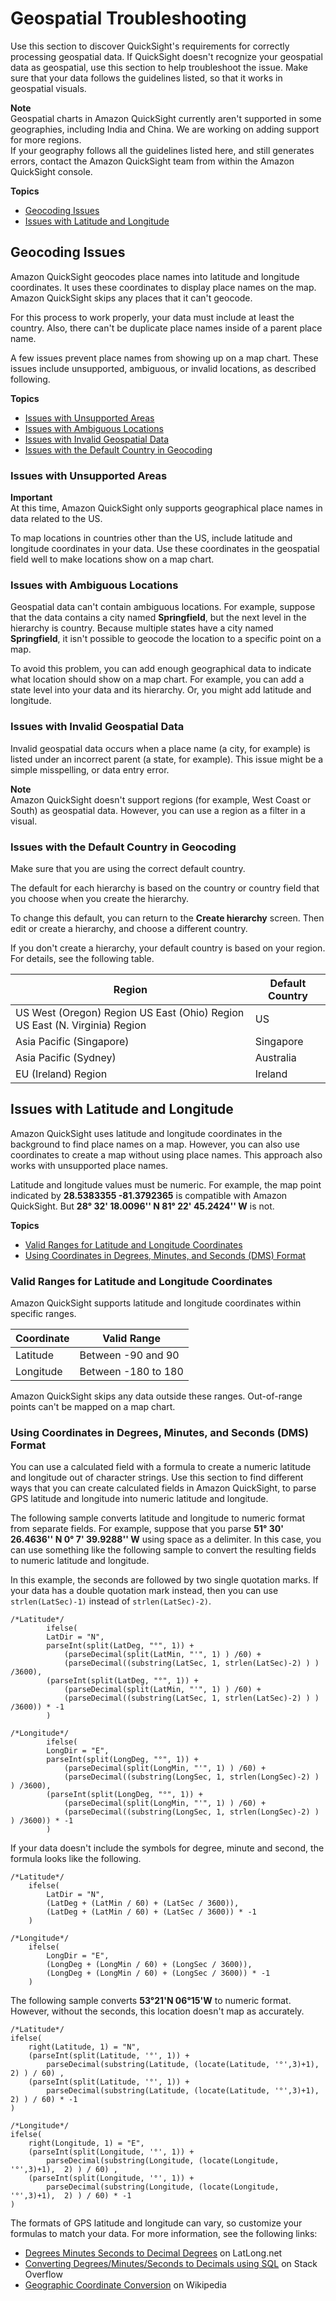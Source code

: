 # Geospatial Troubleshooting<a name="geospatial-troubleshooting"></a>

Use this section to discover QuickSight's requirements for correctly processing geospatial data\. If QuickSight doesn't recognize your geospatial data as geospatial, use this section to help troubleshoot the issue\. Make sure that your data follows the guidelines listed, so that it works in geospatial visuals\.

**Note**  
Geospatial charts in Amazon QuickSight currently aren't supported in some geographies, including India and China\. We are working on adding support for more regions\.  
If your geography follows all the guidelines listed here, and still generates errors, contact the Amazon QuickSight team from within the Amazon QuickSight console\. 

**Topics**
+ [Geocoding Issues](#geocoding)
+ [Issues with Latitude and Longitude](#latitude-and-longitude)

## Geocoding Issues<a name="geocoding"></a>

Amazon QuickSight geocodes place names into latitude and longitude coordinates\. It uses these coordinates to display place names on the map\. Amazon QuickSight skips any places that it can't geocode\.

For this process to work properly, your data must include at least the country\. Also, there can't be duplicate place names inside of a parent place name\. 

A few issues prevent place names from showing up on a map chart\. These issues include unsupported, ambiguous, or invalid locations, as described following\.

**Topics**
+ [Issues with Unsupported Areas](#geospatial-unsupported-areas)
+ [Issues with Ambiguous Locations](#geospatial-ambiguous-locations)
+ [Issues with Invalid Geospatial Data](#geospatial-invalid-data)
+ [Issues with the Default Country in Geocoding](#geospatial-default-country)

### Issues with Unsupported Areas<a name="geospatial-unsupported-areas"></a>

**Important**  
At this time, Amazon QuickSight only supports geographical place names in data related to the US\.

To map locations in countries other than the US, include latitude and longitude coordinates in your data\. Use these coordinates in the geospatial field well to make locations show on a map chart\. 

### Issues with Ambiguous Locations<a name="geospatial-ambiguous-locations"></a>

Geospatial data can't contain ambiguous locations\. For example, suppose that the data contains a city named **Springfield**, but the next level in the hierarchy is country\. Because multiple states have a city named **Springfield**, it isn't possible to geocode the location to a specific point on a map\. 

To avoid this problem, you can add enough geographical data to indicate what location should show on a map chart\. For example, you can add a state level into your data and its hierarchy\. Or, you might add latitude and longitude\.

### Issues with Invalid Geospatial Data<a name="geospatial-invalid-data"></a>

Invalid geospatial data occurs when a place name \(a city, for example\) is listed under an incorrect parent \(a state, for example\)\. This issue might be a simple misspelling, or data entry error\. 

**Note**  
Amazon QuickSight doesn't support regions \(for example, West Coast or South\) as geospatial data\. However, you can use a region as a filter in a visual\.

### Issues with the Default Country in Geocoding<a name="geospatial-default-country"></a>

Make sure that you are using the correct default country\. 

The default for each hierarchy is based on the country or country field that you choose when you create the hierarchy\. 

To change this default, you can return to the **Create hierarchy** screen\. Then edit or create a hierarchy, and choose a different country\. 

If you don't create a hierarchy, your default country is based on your region\. For details, see the following table\.


| Region | Default Country | 
| --- | --- | 
| US West \(Oregon\) Region US East \(Ohio\) Region US East \(N\. Virginia\) Region | US | 
| Asia Pacific \(Singapore\) | Singapore | 
| Asia Pacific \(Sydney\) | Australia | 
| EU \(Ireland\) Region | Ireland | 

## Issues with Latitude and Longitude<a name="latitude-and-longitude"></a>

Amazon QuickSight uses latitude and longitude coordinates in the background to find place names on a map\. However, you can also use coordinates to create a map without using place names\. This approach also works with unsupported place names\. 

Latitude and longitude values must be numeric\. For example, the map point indicated by **28\.5383355 \-81\.3792365** is compatible with Amazon QuickSight\. But **28° 32' 18\.0096'' N 81° 22' 45\.2424'' W** is not\. 

**Topics**
+ [Valid Ranges for Latitude and Longitude Coordinates](#valid-ranges-for-coordinates)
+ [Using Coordinates in Degrees, Minutes, and Seconds \(DMS\) Format](#using-coordinates-in-dms-format)

### Valid Ranges for Latitude and Longitude Coordinates<a name="valid-ranges-for-coordinates"></a>

Amazon QuickSight supports latitude and longitude coordinates within specific ranges\. 


| Coordinate | Valid Range | 
| --- | --- | 
| Latitude | Between \-90 and 90 | 
| Longitude | Between \-180 to 180 | 

Amazon QuickSight skips any data outside these ranges\. Out\-of\-range points can't be mapped on a map chart\. 

### Using Coordinates in Degrees, Minutes, and Seconds \(DMS\) Format<a name="using-coordinates-in-dms-format"></a>

You can use a calculated field with a formula to create a numeric latitude and longitude out of character strings\. Use this section to find different ways that you can create calculated fields in Amazon QuickSight, to parse GPS latitude and longitude into numeric latitude and longitude\. 

The following sample converts latitude and longitude to numeric format from separate fields\. For example, suppose that you parse **51° 30' 26\.4636'' N 0° 7' 39\.9288'' W** using space as a delimiter\. In this case, you can use something like the following sample to convert the resulting fields to numeric latitude and longitude\. 

In this example, the seconds are followed by two single quotation marks\. If your data has a double quotation mark instead, then you can use `strlen(LatSec)-1)` instead of `strlen(LatSec)-2)`\.

```
/*Latitude*/
        ifelse( 
        LatDir = "N", 
        parseInt(split(LatDeg, "°", 1)) + 
            (parseDecimal(split(LatMin, "'", 1) ) /60) +
            (parseDecimal((substring(LatSec, 1, strlen(LatSec)-2) ) ) /3600), 
        (parseInt(split(LatDeg, "°", 1)) + 
            (parseDecimal(split(LatMin, "'", 1) ) /60) +
            (parseDecimal((substring(LatSec, 1, strlen(LatSec)-2) ) ) /3600)) * -1
        )
        
/*Longitude*/
        ifelse( 
        LongDir = "E", 
        parseInt(split(LongDeg, "°", 1)) + 
            (parseDecimal(split(LongMin, "'", 1) ) /60) +
            (parseDecimal((substring(LongSec, 1, strlen(LongSec)-2) ) ) /3600), 
        (parseInt(split(LongDeg, "°", 1)) + 
            (parseDecimal(split(LongMin, "'", 1) ) /60) +
            (parseDecimal((substring(LongSec, 1, strlen(LongSec)-2) ) ) /3600)) * -1
        )
```

If your data doesn't include the symbols for degree, minute and second, the formula looks like the following\.

```
/*Latitude*/
    ifelse( 
        LatDir = "N", 
        (LatDeg + (LatMin / 60) + (LatSec / 3600)), 
        (LatDeg + (LatMin / 60) + (LatSec / 3600)) * -1
    )
    
/*Longitude*/
    ifelse( 
        LongDir = "E", 
        (LongDeg + (LongMin / 60) + (LongSec / 3600)), 
        (LongDeg + (LongMin / 60) + (LongSec / 3600)) * -1
    )
```

The following sample converts **53°21'N 06°15'W** to numeric format\. However, without the seconds, this location doesn't map as accurately\.

```
/*Latitude*/
ifelse( 
    right(Latitude, 1) = "N", 
    (parseInt(split(Latitude, '°', 1)) +
        parseDecimal(substring(Latitude, (locate(Latitude, '°',3)+1),  2) ) / 60) , 
    (parseInt(split(Latitude, '°', 1)) +
        parseDecimal(substring(Latitude, (locate(Latitude, '°',3)+1),  2) ) / 60) * -1
)

/*Longitude*/
ifelse( 
    right(Longitude, 1) = "E", 
    (parseInt(split(Longitude, '°', 1)) +
        parseDecimal(substring(Longitude, (locate(Longitude, '°',3)+1),  2) ) / 60) , 
    (parseInt(split(Longitude, '°', 1)) +
        parseDecimal(substring(Longitude, (locate(Longitude, '°',3)+1),  2) ) / 60) * -1
)
```

The formats of GPS latitude and longitude can vary, so customize your formulas to match your data\. For more information, see the following links:
+ [Degrees Minutes Seconds to Decimal Degrees](https://www.latlong.net/degrees-minutes-seconds-to-decimal-degrees) on LatLong\.net
+ [Converting Degrees/Minutes/Seconds to Decimals using SQL](https://stackoverflow.com/questions/12186110/converts-degrees-minutes-seconds-to-decimals-using-sql) on Stack Overflow
+ [Geographic Coordinate Conversion](https://en.wikipedia.org/wiki/Geographic_coordinate_conversion) on Wikipedia
